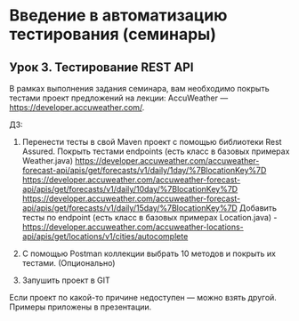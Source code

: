 # Введение в автоматизацию тестирования (семинары)
## Урок 3. Тестирование REST API
В рамках выполнения задания семинара, вам необходимо покрыть тестами проект предложений на лекции: AccuWeather — https://developer.accuweather.com/.

ДЗ:
1) Перенести тесты в свой Maven проект с помощью библиотеки Rest Assured.
Покрыть тестами endpoints (есть класс в базовых примерах Weather.java)
https://developer.accuweather.com/accuweather-forecast-api/apis/get/forecasts/v1/daily/1day/%7BlocationKey%7D
https://developer.accuweather.com/accuweather-forecast-api/apis/get/forecasts/v1/daily/10day/%7BlocationKey%7D
https://developer.accuweather.com/accuweather-forecast-api/apis/get/forecasts/v1/daily/15day/%7BlocationKey%7D
Добавить тесты по endpoint (есть класс в базовых примерах Location.java) - https://developer.accuweather.com/accuweather-locations-api/apis/get/locations/v1/cities/autocomplete

2) С помощью Postman коллекции выбрать 10 методов и покрыть их тестами. (Опционально)
3) Запушить проект в GIT

Если проект по какой-то причине недоступен — можно взять другой. Примеры приложены в презентации.
